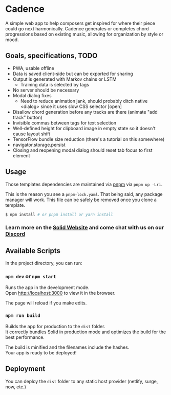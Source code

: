 # Cadence

A simple web app to help composers get inspired for where their piece could go next harmonically. Cadence generates or completes chord progressions based on existing music, allowing for organization by style or mood.

## Goals, specifications, TODO

- PWA, usable offline
- Data is saved client-side but can be exported for sharing
- Output is generated with Markov chains or LSTM
  - Training data is selected by tags
- No server should be necessary
- Modal dialog fixes
  - Need to reduce animation jank, should probably ditch native &lt;dialog&gt; since it uses slow CSS selector \[open\]
- Disallow chord generation before any tracks are there (animate "add track" button)
- Invisible commas between tags for text selection
- Well-defined height for clipboard image in empty state so it doesn't cause layout shift
- TensorFlow bundle size reduction (there's a tutorial on this somewhere)
- navigator.storage.persist
- Closing and reopening modal dialog should reset tab focus to first element

## Usage

Those templates dependencies are maintained via [pnpm](https://pnpm.io) via `pnpm up -Lri`.

This is the reason you see a `pnpm-lock.yaml`. That being said, any package manager will work. This file can be safely be removed once you clone a template.

```bash
$ npm install # or pnpm install or yarn install
```

### Learn more on the [Solid Website](https://solidjs.com) and come chat with us on our [Discord](https://discord.com/invite/solidjs)

## Available Scripts

In the project directory, you can run:

### `npm dev` or `npm start`

Runs the app in the development mode.<br>
Open [http://localhost:3000](http://localhost:3000) to view it in the browser.

The page will reload if you make edits.<br>

### `npm run build`

Builds the app for production to the `dist` folder.<br>
It correctly bundles Solid in production mode and optimizes the build for the best performance.

The build is minified and the filenames include the hashes.<br>
Your app is ready to be deployed!

## Deployment

You can deploy the `dist` folder to any static host provider (netlify, surge, now, etc.)
